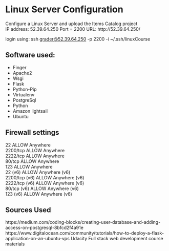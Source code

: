<h1>Linux Server Configuration</h1>
Configure a Linux Server and upload the Items Catalog project
<br>
IP address: 52.39.64.250
Port = 2200
URL: http://52.39.64.250/

login using: ssh grader@52.39.64.250 -p 2200 -i ~/.ssh/linuxCourse

<h2>Software used:</h2>
<ul>
    <li>Finger</li>
    <li>Apache2</li>
    <li>Wsgi</li>
    <li>Flask</li>
    <li>Python-Pip</li>
    <li>Virtualenv</li>
    <li>PostgreSql</li>
    <li>Python</li>
    <li>Amazon lightsail</li>
    <li>Ubuntu</li>
</ul>

<h2>Firewall settings</h2>
	22                         ALLOW       Anywhere<br>
    2200/tcp                   ALLOW       Anywhere<br>
    2222/tcp                   ALLOW       Anywhere<br>
    80/tcp                     ALLOW       Anywhere<br>
    123                        ALLOW       Anywhere<br>
    22 (v6)                    ALLOW       Anywhere (v6)<br>
    2200/tcp (v6)              ALLOW       Anywhere (v6)<br>
    2222/tcp (v6)              ALLOW       Anywhere (v6)<br>
    80/tcp (v6)                ALLOW       Anywhere (v6)<br>
    123 (v6)                   ALLOW       Anywhere (v6)<br>
    
<h2>Sources Used</h2>
    https://medium.com/coding-blocks/creating-user-database-and-adding-access-on-postgresql-8bfcd2f4a91e
    https://www.digitalocean.com/community/tutorials/how-to-deploy-a-flask-application-on-an-ubuntu-vps
    Udacity Full stack web development course materials